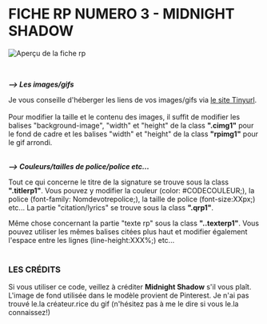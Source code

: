 # FICHE RP NUMERO 3 - MIDNIGHT SHADOW

![Aperçu de la fiche rp](https://i.goopics.net/gyqb5s.png)
 
<br/>

**_⟶ Les images/gifs_**

Je vous conseille d'héberger les liens de vos images/gifs via [le site Tinyurl](https://tinyurl.com/app).
<br/> <br/>
Pour modifier la taille et le contenu des images, il suffit de modifier les balises "background-image", "width" et "height" de la class <b>".cimg1"</b> pour le fond de cadre et les balises "width" et "height" de la class <b>"rpimg1"</b> pour le gif arrondi.<br/><br/>

**_⟶ Couleurs/tailles de police/police etc..._**

Tout ce qui concerne le titre de la signature se trouve sous la class <b>"**.titlerp1**"</b>. Vous pouvez y modifier la couleur (color: #CODECOULEUR;), la police (font-family: Nomdevotrepolice;), la taille de police (font-size:XXpx;) etc... La partie "citation/lyrics" se trouve sous la class <b>".qrp1"</b>.

Même chose concernant la partie "texte rp" sous la class <b>"**..texterp1**"</b>. Vous pouvez utiliser les mêmes balises citées plus haut et modifier également l'espace entre les lignes (line-height:XXX%;) etc...
 <br/><br/>
### LES CRÉDITS

Si vous utiliser ce code, veillez à créditer **Midnight Shadow** s'il vous plaît.<br/>
L'image de fond utilisée dans le modèle provient de Pinterest. Je n'ai pas trouvé le.la créateur.rice du gif (n'hésitez pas à me le dire si vous le.la connaissez!)
